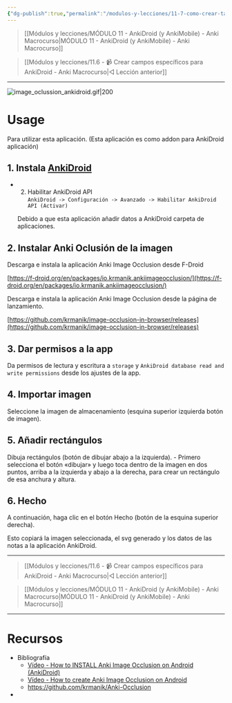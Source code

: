 ```yaml
---
{"dg-publish":true,"permalink":"/modulos-y-lecciones/11-7-como-crear-tarjetas-anki-de-oclusion-de-imagenes-en-anki-droid-anki-macrocurso/","noteIcon":"","updated":"2024-05-15T22:20:31.842+02:00"}
---
```



> [[Módulos y lecciones/MÓDULO 11 - AnkiDroid (y AnkiMobile) - Anki Macrocurso\|MÓDULO 11 - AnkiDroid (y AnkiMobile) - Anki Macrocurso]]

> [[Módulos y lecciones/11.6 - 📹 Crear campos específicos para AnkiDroid - Anki Macrocurso\|◁ Lección anterior]]

---

![image_oclussion_ankidroid.gif|200](/img/user/ANEXOS/image_oclussion_ankidroid.gif)

# Usage

[](https://github.com/krmanik/Anki-Occlusion#usage)

Para utilizar esta aplicación. (Esta aplicación es como addon para AnkiDroid aplicación)

## 1. Instala [AnkiDroid](https://github.com/ankidroid/Anki-Android)

[](https://github.com/krmanik/Anki-Occlusion#1-install-ankidroid)

- 2. Habilitar AnkiDroid API  
    `AnkiDroid -> Configuración -> Avanzado -> Habilitar AnkiDroid API (Activar)`
    
    Debido a que esta aplicación añadir datos a AnkiDroid carpeta de aplicaciones.
    

## 2. Instalar Anki Oclusión de la imagen

[](https://github.com/krmanik/Anki-Occlusion#2-install-anki-image-occlusion)

Descarga e instala la aplicación Anki Image Occlusion desde F-Droid

[https://f-droid.org/en/packages/io.krmanik.ankiimageocclusion/](https://f-droid.org/en/packages/io.krmanik.ankiimageocclusion/)

Descarga e instala la aplicación Anki Image Occlusion desde la página de lanzamiento.

[https://github.com/krmanik/image-occlusion-in-browser/releases](https://github.com/krmanik/image-occlusion-in-browser/releases)

## 3. Dar permisos a la app

[](https://github.com/krmanik/Anki-Occlusion#3-give-app-permissions)

Da permisos de lectura y escritura a `storage` y `AnkiDroid database read and write permissions` desde los ajustes de la app.

## 4. Importar imagen

[](https://github.com/krmanik/Anki-Occlusion#4-import-image)

Seleccione la imagen de almacenamiento (esquina superior izquierda botón de imagen).

## 5. Añadir rectángulos

[](https://github.com/krmanik/Anki-Occlusion#5-add-rectangles)

Dibuja rectángulos (botón de dibujar abajo a la izquierda). - Primero selecciona el botón «dibujar» y luego toca dentro de la imagen en dos puntos, arriba a la izquierda y abajo a la derecha, para crear un rectángulo de esa anchura y altura.

## 6. Hecho

[](https://github.com/krmanik/Anki-Occlusion#6-done)

A continuación, haga clic en el botón Hecho (botón de la esquina superior derecha).

Esto copiará la imagen seleccionada, el svg generado y los datos de las notas a la aplicación AnkiDroid.

---

> [[Módulos y lecciones/11.6 - 📹 Crear campos específicos para AnkiDroid - Anki Macrocurso\|◁ Lección anterior]]

> [[Módulos y lecciones/MÓDULO 11 - AnkiDroid (y AnkiMobile) - Anki Macrocurso\|MÓDULO 11 - AnkiDroid (y AnkiMobile) - Anki Macrocurso]]

---

# Recursos
- Bibliografía
	- [Vídeo - How to INSTALL Anki Image Occlusion on Android (AnkiDroid)](https://www.youtube.com/watch?v=okaICxUuICM&ab_channel=RememberOnDemand)
	- [Vídeo - How to create Anki Image Occlusion on Android](https://youtu.be/hXQv-znJ2xc)
	- https://github.com/krmanik/Anki-Occlusion
- 